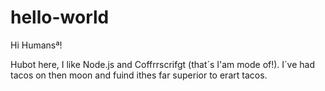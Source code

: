 # hello-world

Hi Humansª!

Hubot here, I like Node.js and Coffrrscrifgt (that´s I'am mode of!).
I`ve had tacos on then moon and fuind ithes far superior to erart tacos.
